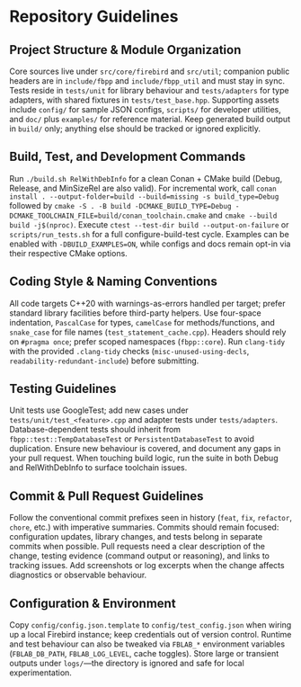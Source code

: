 # Repository Guidelines

## Project Structure & Module Organization
Core sources live under `src/core/firebird` and `src/util`; companion public headers are in `include/fbpp` and `include/fbpp_util` and must stay in sync. Tests reside in `tests/unit` for library behaviour and `tests/adapters` for type adapters, with shared fixtures in `tests/test_base.hpp`. Supporting assets include `config/` for sample JSON configs, `scripts/` for developer utilities, and `doc/` plus `examples/` for reference material. Keep generated build output in `build/` only; anything else should be tracked or ignored explicitly.

## Build, Test, and Development Commands
Run `./build.sh RelWithDebInfo` for a clean Conan + CMake build (Debug, Release, and MinSizeRel are also valid). For incremental work, call `conan install . --output-folder=build --build=missing -s build_type=Debug` followed by `cmake -S . -B build -DCMAKE_BUILD_TYPE=Debug -DCMAKE_TOOLCHAIN_FILE=build/conan_toolchain.cmake` and `cmake --build build -j$(nproc)`. Execute `ctest --test-dir build --output-on-failure` or `scripts/run_tests.sh` for a full configure-build-test cycle. Examples can be enabled with `-DBUILD_EXAMPLES=ON`, while configs and docs remain opt-in via their respective CMake options.

## Coding Style & Naming Conventions
All code targets C++20 with warnings-as-errors handled per target; prefer standard library facilities before third-party helpers. Use four-space indentation, `PascalCase` for types, `camelCase` for methods/functions, and `snake_case` for file names (`test_statement_cache.cpp`). Headers should rely on `#pragma once`; prefer scoped namespaces (`fbpp::core`). Run `clang-tidy` with the provided `.clang-tidy` checks (`misc-unused-using-decls`, `readability-redundant-include`) before submitting.

## Testing Guidelines
Unit tests use GoogleTest; add new cases under `tests/unit/test_<feature>.cpp` and adapter tests under `tests/adapters`. Database-dependent tests should inherit from `fbpp::test::TempDatabaseTest` or `PersistentDatabaseTest` to avoid duplication. Ensure new behaviour is covered, and document any gaps in your pull request. When touching build logic, run the suite in both Debug and RelWithDebInfo to surface toolchain issues.

## Commit & Pull Request Guidelines
Follow the conventional commit prefixes seen in history (`feat`, `fix`, `refactor`, `chore`, etc.) with imperative summaries. Commits should remain focused: configuration updates, library changes, and tests belong in separate commits when possible. Pull requests need a clear description of the change, testing evidence (command output or reasoning), and links to tracking issues. Add screenshots or log excerpts when the change affects diagnostics or observable behaviour.

## Configuration & Environment
Copy `config/config.json.template` to `config/test_config.json` when wiring up a local Firebird instance; keep credentials out of version control. Runtime and test behaviour can also be tweaked via `FBLAB_*` environment variables (`FBLAB_DB_PATH`, `FBLAB_LOG_LEVEL`, cache toggles). Store large or transient outputs under `logs/`—the directory is ignored and safe for local experimentation.
